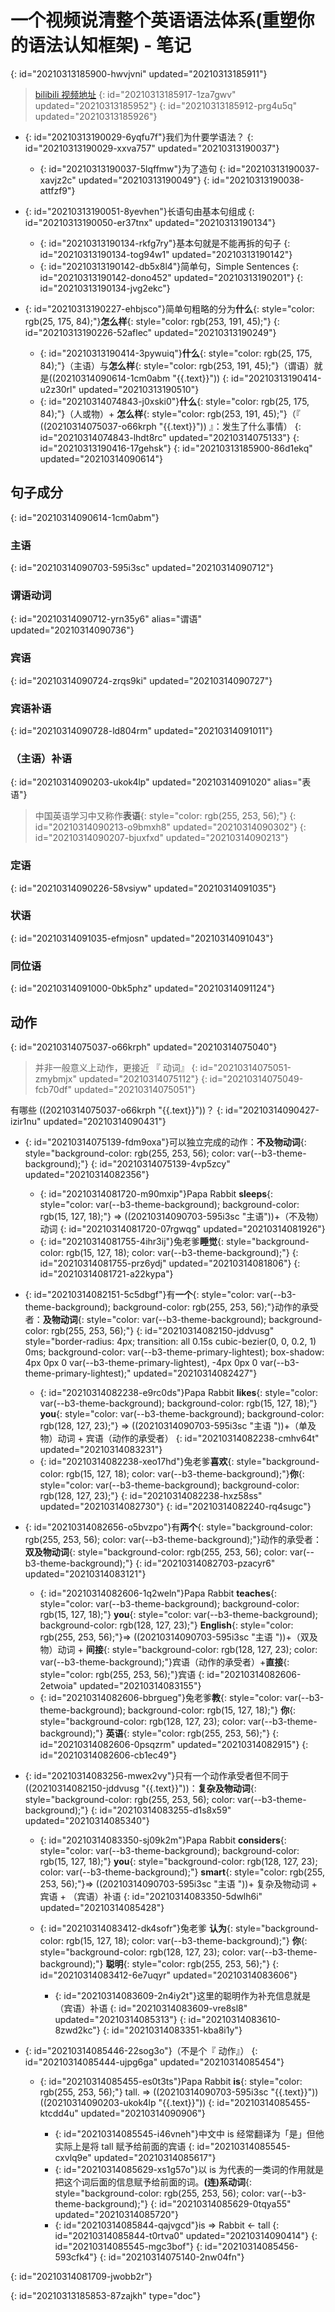 # 一个视频说清整个英语语法体系(重塑你的语法认知框架) - 笔记
{: id="20210313185900-hwvjvni" updated="20210313185911"}

> [bilibili 视频地址](https://www.bilibili.com/video/BV1r54y1m7gd?from=search&seid=3976473845328355669)
> {: id="20210313185917-1za7gwv" updated="20210313185952"}
{: id="20210313185912-prg4u5q" updated="20210313185926"}

- {: id="20210313190029-6yqfu7f"}我们为什要学语法？
  {: id="20210313190029-xxva757" updated="20210313190037"}

  - {: id="20210313190037-5lqffmw"}为了造句
    {: id="20210313190037-xavjz2c" updated="20210313190049"}
  {: id="20210313190038-attfzf9"}
- {: id="20210313190051-8yevhen"}长语句由基本句组成
  {: id="20210313190050-er37tnx" updated="20210313190134"}

  - {: id="20210313190134-rkfg7ry"}基本句就是不能再拆的句子
    {: id="20210313190134-tog94w1" updated="20210313190142"}
  - {: id="20210313190142-db5x8l4"}简单句，Simple Sentences
    {: id="20210313190142-dono452" updated="20210313190201"}
  {: id="20210313190134-jvg2ekc"}
- {: id="20210313190227-ehbjsco"}简单句粗略的分为**什么**{: style="color: rgb(25, 175, 84);"}**怎么样**{: style="color: rgb(253, 191, 45);"}
  {: id="20210313190226-52aflec" updated="20210313190249"}

  - {: id="20210313190414-3pywuiq"}**什么**{: style="color: rgb(25, 175, 84);"}（主语）与**怎么样**{: style="color: rgb(253, 191, 45);"}（谓语）就是((20210314090614-1cm0abm "{{.text}}"))
    {: id="20210313190414-u2z30rl" updated="20210313190510"}
  - {: id="20210314074843-j0xski0"}**什么**{: style="color: rgb(25, 175, 84);"}（人或物）+ **怎么样**{: style="color: rgb(253, 191, 45);"}（『 ((20210314075037-o66krph "{{.text}}")) 』：发生了什么事情）
    {: id="20210314074843-lhdt8rc" updated="20210314075133"}
  {: id="20210313190416-17gehsk"}
{: id="20210313185900-86d1ekq" updated="20210314090614"}

## 句子成分
{: id="20210314090614-1cm0abm"}

### 主语
{: id="20210314090703-595i3sc" updated="20210314090712"}

### 谓语动词
{: id="20210314090712-yrn35y6" alias="谓语" updated="20210314090736"}

### 宾语
{: id="20210314090724-zrqs9ki" updated="20210314090727"}

### 宾语补语
{: id="20210314090728-ld804rm" updated="20210314091011"}

### （主语）补语
{: id="20210314090203-ukok4lp" updated="20210314091020" alias="表语"}

> 中国英语学习中又称作**表语**{: style="color: rgb(255, 253, 56);"}
> {: id="20210314090213-o9bmxh8" updated="20210314090302"}
{: id="20210314090207-bjuxfxd" updated="20210314090213"}

### 定语
{: id="20210314090226-58vsiyw" updated="20210314091035"}

### 状语
{: id="20210314091035-efmjosn" updated="20210314091043"}

### 同位语
{: id="20210314091000-0bk5phz" updated="20210314091124"}

## 动作
{: id="20210314075037-o66krph" updated="20210314075040"}

> 并非一般意义上动作，更接近 『 动词』
> {: id="20210314075051-zmybmjx" updated="20210314075112"}
{: id="20210314075049-fcb70df" updated="20210314075051"}

有哪些 ((20210314075037-o66krph "{{.text}}"))？
{: id="20210314090427-izir1nu" updated="20210314090431"}

- {: id="20210314075139-fdm9oxa"}可以独立完成的动作：**不及物动词**{: style="background-color: rgb(255, 253, 56); color: var(--b3-theme-background);"}
  {: id="20210314075139-4vp5zcy" updated="20210314082356"}

  - {: id="20210314081720-m90mxip"}Papa Rabbit **sleeps**{: style="color: var(--b3-theme-background); background-color: rgb(15, 127, 18);"} => ((20210314090703-595i3sc "主语"))+（不及物）动词
    {: id="20210314081720-07rgwqg" updated="20210314081926"}
  - {: id="20210314081755-4ihr3ij"}兔老爹**睡觉**{: style="background-color: rgb(15, 127, 18); color: var(--b3-theme-background);"}
    {: id="20210314081755-prz6ydj" updated="20210314081806"}
  {: id="20210314081721-a22kypa"}
- {: id="20210314082151-5c5dbgf"}有**一个**{: style="color: var(--b3-theme-background); background-color: rgb(255, 253, 56);"}动作的承受者：**及物动词**{: style="color: var(--b3-theme-background); background-color: rgb(255, 253, 56);"}
  {: id="20210314082150-jddvusg" style="border-radius: 4px; transition: all 0.15s cubic-bezier(0, 0, 0.2, 1) 0ms; background-color: var(--b3-theme-primary-lightest); box-shadow: 4px 0px 0 var(--b3-theme-primary-lightest), -4px 0px 0 var(--b3-theme-primary-lightest);" updated="20210314082427"}

  - {: id="20210314082238-e9rc0ds"}Papa Rabbit **likes**{: style="color: var(--b3-theme-background); background-color: rgb(15, 127, 18);"} **you**{: style="color: var(--b3-theme-background); background-color: rgb(128, 127, 23);"} => ((20210314090703-595i3sc "主语 "))+（单及物）动词 + 宾语（动作的承受者）
    {: id="20210314082238-cmhv64t" updated="20210314083231"}
  - {: id="20210314082238-xeo17hd"}兔老爹**喜欢**{: style="background-color: rgb(15, 127, 18); color: var(--b3-theme-background);"}**你**{: style="color: var(--b3-theme-background); background-color: rgb(128, 127, 23);"}
    {: id="20210314082238-hxz58ss" updated="20210314082730"}
  {: id="20210314082240-rq4sugc"}
- {: id="20210314082656-o5bvzpo"}有**两个**{: style="background-color: rgb(255, 253, 56); color: var(--b3-theme-background);"}动作的承受者：**双及物动词**{: style="background-color: rgb(255, 253, 56); color: var(--b3-theme-background);"}
  {: id="20210314082703-pzacyr6" updated="20210314083121"}

  - {: id="20210314082606-1q2weln"}Papa Rabbit **teaches**{: style="color: var(--b3-theme-background); background-color: rgb(15, 127, 18);"} **you**{: style="color: var(--b3-theme-background); background-color: rgb(128, 127, 23);"} **English**{: style="color: rgb(255, 253, 56);"}=> ((20210314090703-595i3sc "主语 "))+（双及物）动词 + **间接**{: style="background-color: rgb(128, 127, 23); color: var(--b3-theme-background);"}宾语（动作的承受者）+**直接**{: style="color: rgb(255, 253, 56);"}宾语
    {: id="20210314082606-2etwoia" updated="20210314083155"}
  - {: id="20210314082606-bbrgueg"}兔老爹**教**{: style="color: var(--b3-theme-background); background-color: rgb(15, 127, 18);"} **你**{: style="background-color: rgb(128, 127, 23); color: var(--b3-theme-background);"} **英语**{: style="color: rgb(255, 253, 56);"}
    {: id="20210314082606-0psqzrm" updated="20210314082915"}
  {: id="20210314082606-cb1ec49"}
- {: id="20210314083256-mwex2vy"}只有一个动作承受者但不同于((20210314082150-jddvusg "{{.text}}"))：**复杂及物动词**{: style="background-color: rgb(255, 253, 56); color: var(--b3-theme-background);"}
  {: id="20210314083255-d1s8x59" updated="20210314085340"}

  - {: id="20210314083350-sj09k2m"}Papa Rabbit **considers**{: style="color: var(--b3-theme-background); background-color: rgb(15, 127, 18);"} **you**{: style="background-color: rgb(128, 127, 23); color: var(--b3-theme-background);"} **smart**{: style="color: rgb(255, 253, 56);"}=> ((20210314090703-595i3sc "主语 "))+ 复杂及物动词 + 宾语 + （宾语）补语
    {: id="20210314083350-5dwlh6i" updated="20210314085428"}
  - {: id="20210314083412-dk4sofr"}兔老爹 **认为**{: style="background-color: rgb(15, 127, 18); color: var(--b3-theme-background);"} **你**{: style="background-color: rgb(128, 127, 23); color: var(--b3-theme-background);"} **聪明**{: style="color: rgb(255, 253, 56);"}
    {: id="20210314083412-6e7uqyr" updated="20210314083606"}

    - {: id="20210314083609-2n4iy2t"}这里的聪明作为补充信息就是（宾语）补语
      {: id="20210314083609-vre8sl8" updated="20210314085313"}
    {: id="20210314083610-8zwd2kc"}
  {: id="20210314083351-kba8i1y"}
- {: id="20210314085446-22sog3o"}（不是个『 动作』）
  {: id="20210314085444-ujpg6ga" updated="20210314085454"}

  - {: id="20210314085455-es0t3ts"}Papa Rabbit **is**{: style="color: rgb(255, 253, 56);"} tall. => ((20210314090703-595i3sc "{{.text}}"))((20210314090203-ukok4lp "{{.text}}"))
    {: id="20210314085455-ktcdd4u" updated="20210314090906"}

    - {: id="20210314085545-i46vneh"}中文中 is 经常翻译为「是」但他实际上是将 tall 赋予给前面的宾语
      {: id="20210314085545-cxvlq9e" updated="20210314085617"}
    - {: id="20210314085629-xs1g57o"}以 is 为代表的一类词的作用就是把这个词后面的信息赋予给前面的词。**(连)系动词**{: style="background-color: rgb(255, 253, 56); color: var(--b3-theme-background);"}
      {: id="20210314085629-0tqya55" updated="20210314085720"}
    - {: id="20210314085844-qajvgcd"}is => Rabbit <- tall
      {: id="20210314085844-t0rtva0" updated="20210314090414"}
    {: id="20210314085545-mgc3bof"}
  {: id="20210314085456-593cfk4"}
{: id="20210314075140-2nw04fn"}

{: id="20210314081709-jwobb2r"}


{: id="20210313185853-87zajkh" type="doc"}
